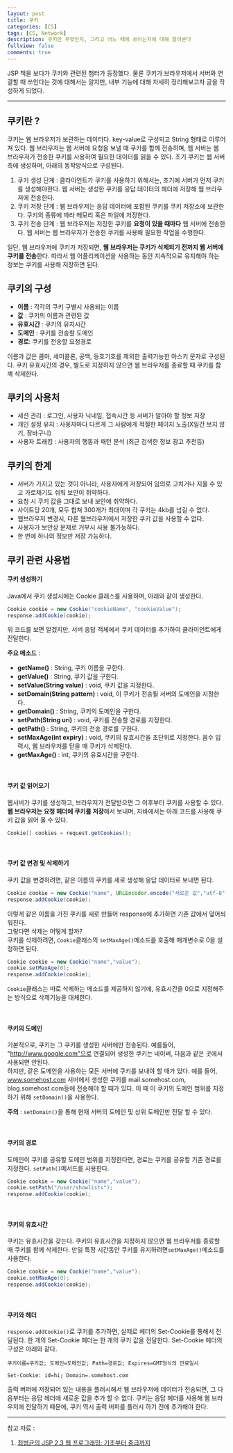 ```yaml
---
layout: post
title: 쿠키
categories: [CS]
tags: [CS, Network]
description: 쿠키란 무엇인지, 그리고 어느 때에 쓰이는지에 대해 알아본다
fullview: false
comments: true
---
```


JSP 책을 보다가 쿠키와 관련된 챕터가 등장했다. 물론 쿠키가 브라우저에서 서버와 연결할 때 쓰인다는 것에 대해서는 알지만, 내부 기능에 대해 자세히 정리해보고자 글을 작성하게 되었다.

***

## 쿠키란 ?
쿠키는 웹 브라우저가 보관하는 데이터다. key-value로 구성되고 String 형태로 이루어져 있다. 웹 브라우저는 웹 서버에 요청을 보낼 때 쿠키를 함께 전송하며, 웹 서버는 웹 브라우저가 전송한 쿠키를 사용하여 필요한 데이터를 읽을 수 있다. 초기 쿠키는 웹 서버측에 생성하며, 아래의 동작방식으로 구성된다. 

1. 쿠키 생성 단계 : 클라이언트가 쿠키를 사용하기 위해서는, 초기에 서버가 먼저 쿠키를 생성해야한다. 웹 서버는 생성한 쿠키를 응답 데이터의 헤더에 저장해 웹 브라우저에 전송한다.  
2. 쿠키 저장 단계 : 웹 브라우저는 응답 데이터에 포함된 쿠키를 쿠키 저장소에 보관한다. 쿠키의 종류에 따라 메모리 혹은 파일에 저장한다.  
3. 쿠키 전송 단계 : 웹 브라우저는 저장한 쿠키를 **요청이 있을 때마다** 웹 서버에 전송한다.  웹 서버는 웹 브라우저가 전송한 쿠키를 사용해 필요한 작업을 수행한다.  

일단, 웹 브라우저에 쿠키가 저장되면, **웹 브라우저는 쿠키가 삭제되기 전까지 웹 서버에 쿠키를 전송**한다. 따라서 웹 어플리케이션을 사용하는 동안 지속적으로 유지해야 하는 정보는 쿠키를 사용해 저장하면 된다. 

## 쿠키의 구성 

* **이름** : 각각의 쿠키 구별시 사용되는 이름
* **값** : 쿠키의 이름과 관련된 값
* **유효시간** : 쿠키의 유지시간
* **도메인** : 쿠키를 전송할 도메인
* **경로**: 쿠키를 전송할 요청경로

이름과 값은 콤마, 세미콜론, 공백, 등호기호를 제외한 출력가능한 아스키 문자로 구성된다. 쿠키 유효시간의 경우, 별도로 지정하지 않으면 웹 브라우저를 종료할 때 쿠키를 함꼐 삭제한다.

## 쿠키의 사용처

* 세션 관리 : 로그인, 사용자 닉네임, 접속시간 등 서버가 알아야 할 정보 저장
* 개인 설정 유지 : 사용자마다 다르게 그 사람에게 적절한 페이지 노출(X일간 보지 않기, 장바구니)
* 사용자 트래킹 : 사용자의 행동과 패턴 분석 (최근 검색한 정보 광고 추천등)

## 쿠키의 한계

* 서버가 가지고 있는 것이 아니라, 사용자에게 저장되어 임의로 고치거나 지울 수 있고 가로채기도 쉬워 보안이 취약하다. 
* 요청 시 쿠키 값을 그대로 보내 보안에 취약하다. 
* 사이트당 20개, 모두 합쳐 300개가 최대이며 각 쿠키는 4kb를 넘길 수 없다.
* 웹브라우저 변경시, 다른 웹브라우저에서 저장한 쿠키 값을 사용할 수 없다.
* 사용자가 보안상 문제로 거부시 사용 불가능하다.
* 한 번에 하나의 정보만 저장 가능하다.


## 쿠키 관련 사용법

#### 쿠키 생성하기
Java에서 쿠키 생성시에는 Cookie 클래스를 사용하며, 아래와 같이 생성한다. 

```java
Cookie cookie = new Cookie("cookieName", "cookieValue");
response.addCookie(cookie);
```
위 코드를 보면 알겠지만, 서버 응답 객체에서 쿠키 데이터를 추가하여 클라이언트에게 전달한다.

**주요 메소드** :

* **getName()** : String, 쿠키 이름을 구한다.
* **getValue()** : String, 쿠키 값을 구한다.
* **setValue(String value)** : void, 쿠키 값을 지정한다.
* **setDomain(String pattern)** : void, 이 쿠키가 전송될 서버의 도메인을 지정한다.
* **getDomain()** : String, 쿠키의 도메인을 구한다.
* **setPath(String uri)** : void, 쿠키를 전송할 경로를 지정한다.
* **getPath()** : String, 쿠키의 전송 경로를 구한다.
* **setMaxAge(int expiry)** : void, 쿠키의 유효시간을 초단위로 지정한다. 음수 입력시, 웹 브라우저를 닫을 때 쿠키가 삭제된다.
* **getMaxAge()** : int, 쿠키의 유효시간을 구한다.

<br/>

#### 쿠키 값 읽어오기
웹서버가 쿠키를 생성하고, 브라우저가 전달받으면 그 이후부터 쿠키를 사용할 수 있다. **웹 브라우저는 요청 헤더에 쿠키를 저장**해서 보내며, 자바에서는 아래 코드를 사용해 쿠키 값을 읽어 올 수 있다.

```java
Cookie[] cookies = request.getCookies();
```

<br/>

#### 쿠키 값 변경 및 삭제하기
쿠키 값을 변경하려면, 같은 이름의 쿠키를 새로 생성해 응답 데이터로 보내면 된다. 

```java
Cookie cookie = new Cookie("name", URLEncoder.encode("새로운 값","utf-8"));
response.addCookie(cookie);
```
이렇게 같은 이름을 가진 쿠키를 새로 만들어 response에 추가하면 기존 값에서 덮어씌워진다.  
그렇다면 삭제는 어떻게 할까?  
쿠키를 삭제하려면, `Cookie`클래스의 `setMaxAge()`메소드를 호출해 매개변수로 0을 설정하면 된다. 

```java
Cookie cookie = new Cookie("name","value");
cookie.setMaxAge(0);
response.addCookie(cookie);
```

`Cookie`클래스는 따로 삭제하는 메소드를 제공하지 않기에, 유효시간을 0으로 지정해주는 방식으로 삭제기능을 대체한다.  

<br/>

#### 쿠키의 도메인
기본적으로, 쿠키는 그 쿠키를 생성한 서버에만 전송된다. 예를들어, "http://www.google.com"으로 연결되어 생성한 쿠키는 네이버, 다음과 같은 곳에서 사용되면 안된다.  
하지만, 같은 도메인을 사용하는 모든 서버에 쿠키를 보내야 할 때가 있다. 예를 들어, www.somehost.com 서버에서 생성한 쿠키를 mail.somehost.com, blog.somehost.com등에 전송해야 할 때가 있다. 이 때 이 쿠키의 도메인 범위를 지정하기 위해 `setDomain()`을 사용한다. 

**주의** : `setDomain()`을 통해 현재 서버의 도메인 및 상위 도메인만 전달 할 수 있다.

<br/>

#### 쿠키의 경로
도메인이 쿠키를 공유할 도메인 범위를 지정한다면, 경로는 쿠키를 공유할 기존 경로를 지정한다. `setPath()`메서드를 사용한다.

```java
Cookie cookie = new Cookie("name","value");
cookie.setPath("/user/showlists");
response.addCookie(cookie);
```

<br/>

#### 쿠키의 유효시간
쿠키는 유효시간을 갖는다. 쿠키의 유효시간을 지정하지 않으면 웹 브라우저를 종료할 때 쿠키를 함께 삭제한다.  만일 특정 시간동안 쿠키를 유지하려면`setMaxAge()`메소드를 사용한다.

```java
Cookie cookie = new Cookie("name","value");
cookie.setMaxAge(0);
response.addCookie(cookie);
```

<br/>

#### 쿠키와 헤더

`response.addCookie()`로 쿠키를 추가하면, 실제로 헤더의 Set-Cookie를 통해서 전달된다. 한 개의 Set-Cookie 헤더는 한 개의 쿠키 값을 전달한다. Set-Cookie 헤더의 구성은 아래와 같다. 

`쿠키이름=쿠키값; 도메인=도메인값; Path=경로값; Expires=GMT형식의 만료일시`

`Set-Cookie: id=hi; Domain=.somehost.com`

출력 버퍼에 저장되어 있는 내용을 플러시해서 웹 브라우저에 데이터가 전송되면, 그 다음부터는 응답 헤더에 새로운 값을 추가 할 수 없다. 쿠키는 응답 헤더를 사용해 웹 브라우저에 전달하기 때문에, 쿠키 역시 출력 버퍼를 플러시 하기 전에 추가해야 한다.


***
참고 자료 : 

1. [최범균의 JSP 2.3 웹 프로그래밍: 기초부터 중급까지 ](http://www.kyobobook.co.kr/product/detailViewKor.laf?mallGb=KOR&ejkGb=KOR&barcode=9788980782802)